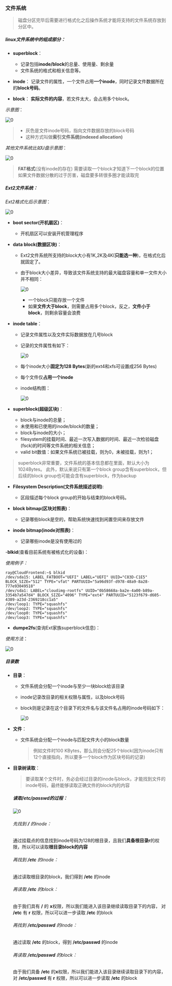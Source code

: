 ### 文件系统
> 磁盘分区完毕后需要进行格式化之后操作系统才能将支持的文件系统存放到分区中。

##### linux文件系统中的组成部分：
- __superblock__：
    - 记录包括**inode/block**的总量、使用量、剩余量
    - 文件系统的格式和相关信息等。

- __inode__：
记录文件的属性，一个文件占用**一个inode**，同时记录文件数据所在的**block号码**。

- __block__：
**实际文件的内容**，若文件太大，会占用多个block。

*示意图*：

![0](./img/09Chapter/Capture.PNG)

> - 灰色是文件inode号码，指向文件数据存放的block号码
> - 这种方式叫做**索引文件系统(indexed allocation)**


*其他文件系统比如U盘示意图*：

![0](./img/09Chapter/Capture1.PNG)

> **FAT格式**(没有inode的存在)
> 需要读取一个block才知道下一个block的位置
> 如果文件数据分散的过于厉害，磁盘要多转很多圈才能读取完


##### Ext2文件系统：
*Ext2格式化后示意图*：

![0](./img/09Chapter/Capture2.PNG)

- **boot sector(开机扇区)**：
    - 开机扇区可以安装开机管理程序

- **data block(数据区块)**：
    - Ext2文件系统所支持的block大小有1K,2K及4K(**只能选一种**)，在格式化后就固定了。
    - 由于block大小差异，导致该文件系统支持的最大磁盘容量和单一文件大小并不相同：

        ![0](./img/09Chapter/Capture3.PNG)
        
        - 一个block只能存放一个文件
        - 如果**文件大于block**，则需要占用多个block，反之，**文件小于block**，则剩余容量会浪费

- **inode table**：
    - 记录文件属性以及文件实际数据放在几号block
    - 记录的文件属性有如下：

         ![0](./img/09Chapter/Capture4.PNG)

    - 每个inode大小**固定为128 Bytes**(新的ext4和xfs可设置成256 Bytes)
    - 每个文件仅**占用一个inode**
    - inode结构图：

        ![0](./img/09Chapter/Capture5.PNG)

    
- **superblock(超级区块)**：
    - block与inode的总量；
    - 未使用和已使用的inode/block的数量；
    - block与inode的大小；
    - filesystem的挂载时间、最近一次写入数据的时间、最近一次检验磁盘(fsck)的时间等文件系统的相关信息；
    - valid bit数值：如果文件系统已被挂载，则为0，未被挂载，则为1；
> superblock非常重要，文件系统的基本信息都在里面，默认大小为1024Bytes。
> 此外，默认来说只有第一个block group含有superblock，但后续的block group也可能会含有superblock，作为backup

- **Filesystem Description(文件系统描述说明)**:
    - 区段描述每个block group的开始与结束的block号码。

- **block bitmap(区块对照表)**：
    - 记录哪些block是空的，帮助系统快速找到闲置空间来存放文件

- **inode bitmap(inode对照表)**：
    - 记录哪些inode是没有使用过的

-**blkid**(查看目前系统有被格式化的设备)：

*使用例子：*
```shell
ray@CloudFrontend:~$ blkid
/dev/sda15: LABEL_FATBOOT="UEFI" LABEL="UEFI" UUID="C83D-C1E5" BLOCK_SIZE="512" TYPE="vfat" PARTUUID="5a96d93f-d978-48a9-8a28-777e93049518"
/dev/sda1: LABEL="cloudimg-rootfs" UUID="0b58668a-ba2e-4a00-b89a-3354b7a547d4" BLOCK_SIZE="4096" TYPE="ext4" PARTUUID="5123f679-d605-4389-a23d-2369218cc1a5"
/dev/loop1: TYPE="squashfs"
/dev/loop2: TYPE="squashfs"
/dev/loop0: TYPE="squashfs"
/dev/loop3: TYPE="squashfs"
```

- **dumpe2fs**(查询Ext家族superblock信息)：

*使用方法*：

![0](./img/09Chapter/Capture6.PNG)

##### 目录数

- **目录**：
    - 文件系统会分配一个inode与至少一块block给该目录
    - inode记录改目录的相关权限与属性，以及block号码
    - block则是记录在这个目录下的文件名与该文件名占用的inode号码如下：

        ![0](./img/09Chapter/Capture7.PNG)
    

- **文件**：
    - 文件系统会分配一个inode与匹配文件大小的block数量
        > 例如文件时100 KBytes，那么则会分配25个block(因为inode只有12个直接指向，所以要多一个block作为区块号码的记录)

- **目录树读取**：
    > 要读取某个文件时，务必会经过目录的inode与block，才能找到文件的inode号码，最终能够读取正确文件的block内的内容
    ##### 读取/etc/passwd的过程：

    ![0](./img/09Chapter/Capture8.PNG)

        
    ###### 先找到 **/** 的inode：
    通过挂载点的信息找到inode号码为128的根目录，且我们**具备根目录r**的权限，所以可以读取**根目录block的内容**
    ###### 再找到 **/etc** 的inode：
    通过读取根目录的block，我们得到 **/etc** 的inode
    ###### 再读取 **/etc** 的block：
    由于我们具有 **/** 的 **x**权限，所以我们能进入该目录继续读取目录下的内容， 对 **/etc** 有 **r** 权限，所以可以进一步读取 **/etc** 的block
    ###### 再找到 **/etc/passwd** 的inode：
    通过读取 **/etc** 的block，得到 **/etc/passwd** 的inode
    ###### 再读取 **/etc/passwd** 的block：
    由于我们具备 **/etc** 的**x**权限，所以我们能进入该目录继续读取目录下的内容， 对 **/etc/passwd** 有 **r** 权限，所以可以进一步读取 **/etc** 的block

